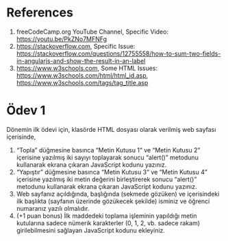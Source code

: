 # References

1. freeCodeCamp.org YouTube Channel, Specific Video: https://youtu.be/PkZNo7MFNFg
2. https://stackoverflow.com, Specific Issue: https://stackoverflow.com/questions/12755558/how-to-sum-two-fields-in-angularjs-and-show-the-result-in-an-label        
3. https://www.w3schools.com, Some HTML Issues: https://www.w3schools.com/html/html_id.asp, https://www.w3schools.com/tags/tag_title.asp

# Ödev 1
Dönemin ilk ödevi için, klasörde HTML dosyası olarak verilmiş web sayfası içerisinde,
1.	“Topla” düğmesine basınca “Metin Kutusu 1“ ve “Metin Kutusu 2” içerisine yazılmış iki sayıyı toplayarak sonucu “alert()” metodunu kullanarak ekrana çıkaran JavaScript kodunu yazınız. 
2.	“Yapıştır” düğmesine basınca “Metin Kutusu 3“ ve “Metin Kutusu 4” içerisine yazılmış iki metin değerini birleştirerek sonucu “alert()” metodunu kullanarak ekrana çıkaran JavaScript kodunu yazınız.
3.	Web sayfanız açıldığında, başlığında (sekmede gözüken) ve içerisindeki ilk başlıkta (sayfanın üzerinde gözükecek şekilde) isminiz ve öğrenci numaranız yazılı olmalıdır.
4.	(+1 puan bonus) İlk maddedeki toplama işleminin yapıldığı metin kutularına sadece nümerik karakterler (0, 1, 2, vb. sadece rakam) girilebilmesini sağlayan JavaScript kodunu ekleyiniz.
